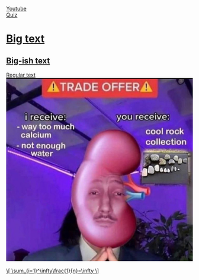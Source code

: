 <a href="http://youtube.com"> Youtube </a>
<br>
<a href="quiz1pdf.pdf"> Quiz
<p>
<h1> 
Big text
  </h1>
  <h2>
Big-ish text
  </h2>
 Regular text
<img src="IMG_1122.jpeg" />
<p>
\[ \sum_{i=1}^\infty\frac{1}{n}=\infty \]
